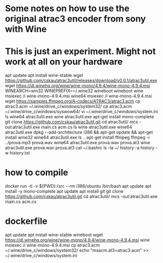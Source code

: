 # Some notes on how to use the original atrac3 encoder from sony with Wine
# This is just an experiment. Might not work at all on your hardware

apt update
apt install wine-stable
wget https://github.com/cskau/atrac3util/releases/download/v0.0.1/atrac3util.exe
wget https://dl.winehq.org/wine/wine-mono/4.9.4/wine-mono-4.9.4.msi
WINEARCH=win32 WINEPREFIX=~/.wine32 wineboot
wineboot
wine msiexec /i wine-mono-4.9.4.msi
wine64 msiexec /i wine-mono-4.9.4.msi
wget https://samples.ffmpeg.org/A-codecs/ATRAC3/atrac3.acm
cp atrac3.acm ~/.wine/drive_c/windows/system32/
cp atrac3.acm ~/.wine/drive_c/windows/syswow64/
vi ~/.wine/drive_c/windows/system.ini
ls
wine64 atrac3util.exe
wine atrac3util.exe
apt-get install mono-complete
git clone https://github.com/cskau/atrac3util.git
cd atrac3util/
mcs -out:atrac3util.exe main.cs acm.cs
ls
wine atrac3util.exe
wine64 atrac3util.exe
dpkg --add-architecture i386 && apt-get update && apt-get install wine32
wine64 atrac3util.exe
ls ..
apt-get install ffmpeg
ffmpeg -i ../prova.mp3 prova.wav
wine64 atrac3util.exe prova.wav prova.at3
wine atrac3util.exe prova.wav prova.at3
cat ~/.bashrc
ls -la ~/
history -a
history -w history.txt


# how to compile
docker run -ti -v ${PWD}:/src --rm i386/ubuntu /bin/bash
apt update
apt install -y mono-complete
apt update
apt install git
git clone https://github.com/cskau/atrac3util.git
cd atrac3util/
mcs -out:atrac3util.exe main.cs acm.cs

# dockerfile
apt update
apt install wine-stable
wineboot
wget https://dl.winehq.org/wine/wine-mono/4.9.4/wine-mono-4.9.4.msi
wine msiexec /i wine-mono-4.9.4.msi
cp atrac3.acm ~/.wine/drive_c/windows/system32/
echo "msacm.at3=atrac3.acm" >> ~/.wine/drive_c/windows/system.ini
